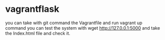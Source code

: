 # vagrantflask
you can take with git command the Vagrantfile
and run vagrant up command
you can test the system with wget http://127.0.0.1:5000 and take the Index.html file and check it.

